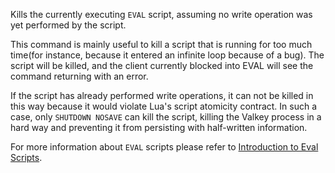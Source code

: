 Kills the currently executing `EVAL` script, assuming no write operation was yet
performed by the script.

This command is mainly useful to kill a script that is running for too much
time(for instance, because it entered an infinite loop because of a bug).
The script will be killed, and the client currently blocked into EVAL will see
the command returning with an error.

If the script has already performed write operations, it can not be killed in this
way because it would violate Lua's script atomicity contract.
In such a case, only `SHUTDOWN NOSAVE` can kill the script, killing
the Valkey process in a hard way and preventing it from persisting with half-written
information.

For more information about `EVAL` scripts please refer to [Introduction to Eval Scripts](../topics/eval-intro.md).
